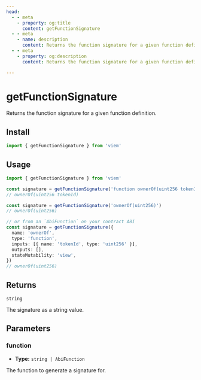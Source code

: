 ```yaml
---
head:
  - - meta
    - property: og:title
      content: getFunctionSignature
  - - meta
    - name: description
      content: Returns the function signature for a given function definition.
  - - meta
    - property: og:description
      content: Returns the function signature for a given function definition.

---
```


# getFunctionSignature

Returns the function signature for a given function definition.

## Install

```ts
import { getFunctionSignature } from 'viem'
```

## Usage

```ts
import { getFunctionSignature } from 'viem'

const signature = getFunctionSignature('function ownerOf(uint256 tokenId)')
// ownerOf(uint256 tokenId)

const signature = getFunctionSignature('ownerOf(uint256)')
// ownerOf(uint256)

// or from an `AbiFunction` on your contract ABI
const signature = getFunctionSignature({
  name: 'ownerOf',
  type: 'function',
  inputs: [{ name: 'tokenId', type: 'uint256' }],
  outputs: [],
  stateMutability: 'view',
})
// ownerOf(uint256)
```

## Returns

`string`

The signature as a string value.

## Parameters

### function

- **Type:** `string | AbiFunction`

The function to generate a signature for.
